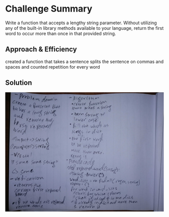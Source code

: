 # Challenge Summary
Write a function that accepts a lengthy string parameter.
Without utilizing any of the built-in library methods available to your language, return the first word to occur more than once in that provided string.

## Approach & Efficiency
created a function that takes a sentence
splits the sentence on commas and spaces
and counted repetition for every word

## Solution
![img](../../../assests/repeated_word.jpg)
